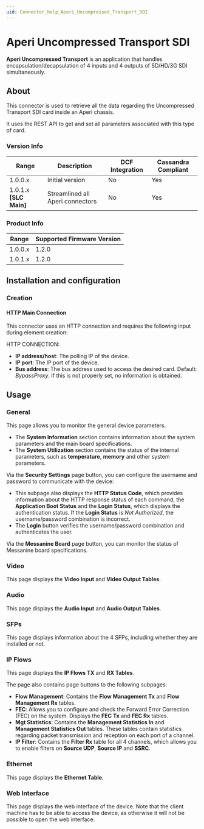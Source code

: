 ```yaml
---
uid: Connector_help_Aperi_Uncompressed_Transport_SDI
---
```


# Aperi Uncompressed Transport SDI

**Aperi Uncompressed Transport** is an application that handles encapsulation/decapsulation of 4 inputs and 4 outputs of SD/HD/3G SDI simultaneously.

## About

This connector is used to retrieve all the data regarding the Uncompressed Transport SDI card inside an Aperi chassis.

It uses the REST API to get and set all parameters associated with this type of card.

### Version Info

| **Range**         | **Description**               | **DCF Integration** | **Cassandra Compliant** |
|--------------------------|-------------------------------|---------------------|-------------------------|
| 1.0.0.x                  | Initial version               | No                  | Yes                     |
| 1.0.1.x **\[SLC Main\]** | Streamlined all Aperi connectors | No                  | Yes                     |

### Product Info

| Range | Supported Firmware Version |
|------------------|-----------------------------|
| 1.0.0.x          | 1.2.0                       |
| 1.0.1.x          | 1.2.0                       |

## Installation and configuration

### Creation

#### HTTP Main Connection

This connector uses an HTTP connection and requires the following input during element creation:

HTTP CONNECTION:

- **IP address/host**: The polling IP of the device.
- **IP port**: The IP port of the device.
- **Bus address**: The bus address used to access the desired card. Default: *BypassProxy*. If this is not properly set, no information is obtained.

## Usage

### General

This page allows you to monitor the general device parameters.

- The **System Information** section contains information about the system parameters and the main board specifications.
- The **System Utilization** section contains the status of the internal parameters, such as **temperature**, **memory** and other system parameters.

Via the **Security Settings** page button, you can configure the username and password to communicate with the device:

- This subpage also displays the **HTTP Status Code**, which provides information about the HTTP response status of each command, the **Application Boot Status** and the **Login Status**, which displays the authentication status. If the **Login Status** is *Not Authorized*, the username/password combination is incorrect.
- The **Login** button verifies the username/password combination and authenticates the user.

Via the **Messanine Board** page button, you can monitor the status of Messanine board specifications.

### Video

This page displays the **Video Input** and **Video Output Tables**.

### Audio

This page displays the **Audio Input** and **Audio Output Tables**.

### SFPs

This page displays information about the 4 SFPs, including whether they are installed or not.

### IP Flows

This page displays the **IP Flows TX** and **RX Tables**.

The page also contains page buttons to the following subpages:

- **Flow Management**: Contains the **Flow Management Tx** and **Flow Management Rx** tables.
- **FEC**: Allows you to configure and check the Forward Error Correction (FEC) on the system. Displays the **FEC Tx** and **FEC Rx** tables.
- **Mgt Statistics**: Contains the **Management Statistics In** and **Management Statistics Out** tables. These tables contain statistics regarding packet transmission and reception on each port of a channel.
- **IP Filter**: Contains the **Filter Rx** table for all 4 channels, which allows you to enable filters on **Source UDP**, **Source IP** and **SSRC**.

### Ethernet

This page displays the **Ethernet Table**.

### Web Interface

This page displays the web interface of the device. Note that the client machine has to be able to access the device, as otherwise it will not be possible to open the web interface.
